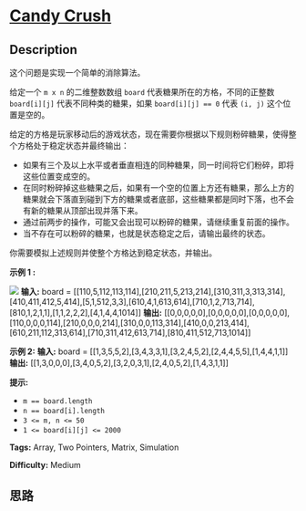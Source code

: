 # [Candy Crush][title]

## Description

这个问题是实现一个简单的消除算法。

给定一个 `m x n` 的二维整数数组 `board` 代表糖果所在的方格，不同的正整数 `board[i][j]` 代表不同种类的糖果，如果
`board[i][j] == 0` 代表 `(i, j)` 这个位置是空的。

给定的方格是玩家移动后的游戏状态，现在需要你根据以下规则粉碎糖果，使得整个方格处于稳定状态并最终输出：

  * 如果有三个及以上水平或者垂直相连的同种糖果，同一时间将它们粉碎，即将这些位置变成空的。
  * 在同时粉碎掉这些糖果之后，如果有一个空的位置上方还有糖果，那么上方的糖果就会下落直到碰到下方的糖果或者底部，这些糖果都是同时下落，也不会有新的糖果从顶部出现并落下来。
  * 通过前两步的操作，可能又会出现可以粉碎的糖果，请继续重复前面的操作。
  * 当不存在可以粉碎的糖果，也就是状态稳定之后，请输出最终的状态。

你需要模拟上述规则并使整个方格达到稳定状态，并输出。



**示例 1 :**

![](https://assets.leetcode.com/uploads/2018/10/12/candy_crush_example_2.png)
            **输入:** board = [[110,5,112,113,114],[210,211,5,213,214],[310,311,3,313,314],[410,411,412,5,414],[5,1,512,3,3],[610,4,1,613,614],[710,1,2,713,714],[810,1,2,1,1],[1,1,2,2,2],[4,1,4,4,1014]]    **输出:** [[0,0,0,0,0],[0,0,0,0,0],[0,0,0,0,0],[110,0,0,0,114],[210,0,0,0,214],[310,0,0,113,314],[410,0,0,213,414],[610,211,112,313,614],[710,311,412,613,714],[810,411,512,713,1014]]    

**示例 2:**
            **输入:** board = [[1,3,5,5,2],[3,4,3,3,1],[3,2,4,5,2],[2,4,4,5,5],[1,4,4,1,1]]    **输出:** [[1,3,0,0,0],[3,4,0,5,2],[3,2,0,3,1],[2,4,0,5,2],[1,4,3,1,1]]    



**提示:**

  * `m == board.length`
  * `n == board[i].length`
  * `3 <= m, n <= 50`
  * `1 <= board[i][j] <= 2000`




**Tags:** Array, Two Pointers, Matrix, Simulation

**Difficulty:** Medium

## 思路

[title]: https://leetcode-cn.com/problems/candy-crush
